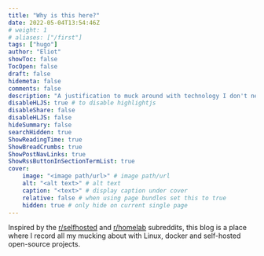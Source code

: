 ```yaml
---
title: "Why is this here?"
date: 2022-05-04T13:54:46Z
# weight: 1
# aliases: ["/first"]
tags: ["hugo"]
author: "Eliot"
showToc: false
TocOpen: false
draft: false
hidemeta: false
comments: false
description: "A justification to muck around with technology I don't need."
disableHLJS: true # to disable highlightjs
disableShare: false
disableHLJS: false
hideSummary: false
searchHidden: true
ShowReadingTime: true
ShowBreadCrumbs: true
ShowPostNavLinks: true
ShowRssButtonInSectionTermList: true
cover:
    image: "<image path/url>" # image path/url
    alt: "<alt text>" # alt text
    caption: "<text>" # display caption under cover
    relative: false # when using page bundles set this to true
    hidden: true # only hide on current single page
---
```

Inspired by the [r/selfhosted](https://www.reddit.com/r/selfhosted/) and [r/homelab](https://www.reddit.com/r/homelab/) subreddits, this blog is a place where I record all my mucking about with Linux, docker and self-hosted open-source projects.





